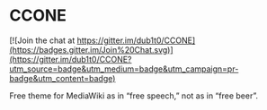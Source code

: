 CCONE
=====

[![Join the chat at https://gitter.im/dub1t0/CCONE](https://badges.gitter.im/Join%20Chat.svg)](https://gitter.im/dub1t0/CCONE?utm_source=badge&utm_medium=badge&utm_campaign=pr-badge&utm_content=badge)

Free theme for MediaWiki as in “free speech,” not as in “free beer”. 
